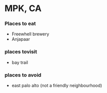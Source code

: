 # MPK, CA

### Places to eat
- Freewhell brewery
- Anjapaar

### places tovisit
- bay trail

### places to avoid
- east palo alto (not a friendly neighbourhood)
